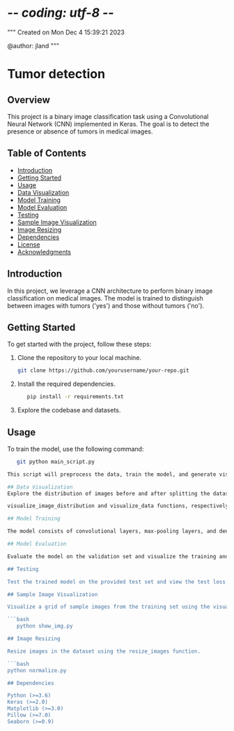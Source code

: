 # -*- coding: utf-8 -*-
"""
Created on Mon Dec  4 15:39:21 2023

@author: jland
"""

# Tumor detection

## Overview

This project is a binary image classification task using a Convolutional Neural Network (CNN) implemented in Keras. The goal is to detect the presence or absence of tumors in medical images.

## Table of Contents

- [Introduction](#introduction)
- [Getting Started](#getting-started)
- [Usage](#usage)
- [Data Visualization](#data-visualization)
- [Model Training](#model-training)
- [Model Evaluation](#model-evaluation)
- [Testing](#testing)
- [Sample Image Visualization](#sample-image-visualization)
- [Image Resizing](#image-resizing)
- [Dependencies](#dependencies)
- [License](#license)
- [Acknowledgments](#acknowledgments)

## Introduction

In this project, we leverage a CNN architecture to perform binary image classification on medical images. The model is trained to distinguish between images with tumors ('yes') and those without tumors ('no').

## Getting Started

To get started with the project, follow these steps:

1. Clone the repository to your local machine.
   ```bash
   git clone https://github.com/yourusername/your-repo.git

2. Install the required dependencies.
   ```bash
      pip install -r requirements.txt

3. Explore the codebase and datasets.

## Usage

To train the model, use the following command:
   ```bash
      git python main_script.py

This script will preprocess the data, train the model, and generate visualizations.

## Data Visualization
Explore the distribution of images before and after splitting the dataset by using the.

visualize_image_distribution and visualize_data functions, respectively.

## Model Training

The model consists of convolutional layers, max-pooling layers, and dense layers. It is trained using the Adam optimizer and binary cross-entropy loss.

## Model Evaluation

Evaluate the model on the validation set and visualize the training and validation accuracy/loss using the generated plots. A confusion matrix is also displayed to assess the model's performance.

## Testing

Test the trained model on the provided test set and view the test loss and accuracy.

## Sample Image Visualization

Visualize a grid of sample images from the training set using the visualize_img function.

```bash
      python show_img.py

## Image Resizing

Resize images in the dataset using the resize_images function.

```bash
   python normalize.py

## Dependencies

Python (>=3.6)
Keras (>=2.0)
Matplotlib (>=3.0)
Pillow (>=7.0)
Seaborn (>=0.9)

